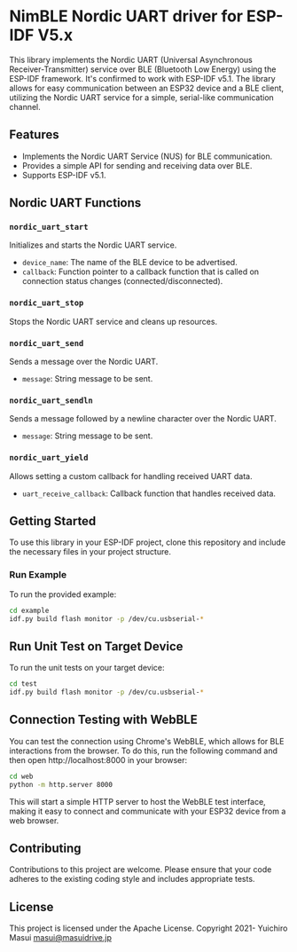 # NimBLE Nordic UART driver for ESP-IDF V5.x

This library implements the Nordic UART (Universal Asynchronous Receiver-Transmitter) service over BLE (Bluetooth Low Energy) using the ESP-IDF framework. It's confirmed to work with ESP-IDF v5.1. The library allows for easy communication between an ESP32 device and a BLE client, utilizing the Nordic UART service for a simple, serial-like communication channel.

## Features
- Implements the Nordic UART Service (NUS) for BLE communication.
- Provides a simple API for sending and receiving data over BLE.
- Supports ESP-IDF v5.1.

## Nordic UART Functions

### `nordic_uart_start`
Initializes and starts the Nordic UART service.
- `device_name`: The name of the BLE device to be advertised.
- `callback`: Function pointer to a callback function that is called on connection status changes (connected/disconnected).

### `nordic_uart_stop`
Stops the Nordic UART service and cleans up resources.

### `nordic_uart_send`
Sends a message over the Nordic UART.
- `message`: String message to be sent.

### `nordic_uart_sendln`
Sends a message followed by a newline character over the Nordic UART.
- `message`: String message to be sent.

### `nordic_uart_yield`
Allows setting a custom callback for handling received UART data.
- `uart_receive_callback`: Callback function that handles received data.

## Getting Started

To use this library in your ESP-IDF project, clone this repository and include the necessary files in your project structure.

### Run Example

To run the provided example:

```bash
cd example
idf.py build flash monitor -p /dev/cu.usbserial-*
```

## Run Unit Test on Target Device
To run the unit tests on your target device:

```bash
cd test
idf.py build flash monitor -p /dev/cu.usbserial-*
```

## Connection Testing with WebBLE

You can test the connection using Chrome's WebBLE, which allows for BLE interactions from the browser. To do this, run the following command and then open http://localhost:8000 in your browser:

```bash
cd web
python -m http.server 8000 
```

This will start a simple HTTP server to host the WebBLE test interface, making it easy to connect and communicate with your ESP32 device from a web browser.

## Contributing

Contributions to this project are welcome. Please ensure that your code adheres to the existing coding style and includes appropriate tests.

## License

This project is licensed under the Apache License.
Copyright 2021- Yuichiro Masui <masui@masuidrive.jp>
